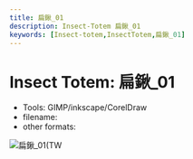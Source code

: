 ```yaml
---
title: 扁鍬_01
description: Insect-Totem 扁鍬_01
keywords: [Insect-totem,InsectTotem,扁鍬_01]
---
```


# Insect Totem: 扁鍬_01

* Tools: GIMP/inkscape/CorelDraw
* filename: 
* other formats:

![扁鍬_01(TW](/img/dragonfly_logo_tutorial.png "dragonfly_logo_tutorial.png")
 
